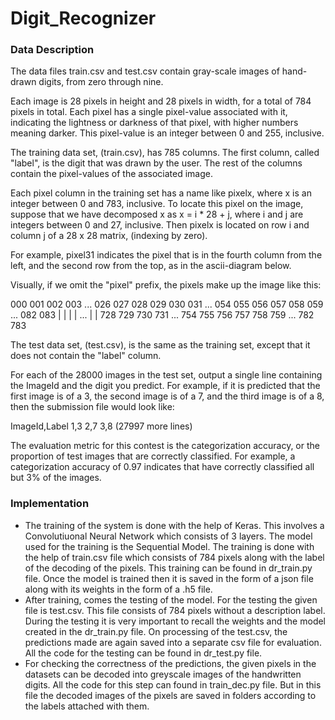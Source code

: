 # Digit_Recognizer
### Data Description
The data files train.csv and test.csv contain gray-scale images of hand-drawn digits, from zero through nine.

Each image is 28 pixels in height and 28 pixels in width, for a total of 784 pixels in total. Each pixel has a single pixel-value associated with it, indicating the lightness or darkness of that pixel, with higher numbers meaning darker. This pixel-value is an integer between 0 and 255, inclusive.

The training data set, (train.csv), has 785 columns. The first column, called "label", is the digit that was drawn by the user. The rest of the columns contain the pixel-values of the associated image.

Each pixel column in the training set has a name like pixelx, where x is an integer between 0 and 783, inclusive. To locate this pixel on the image, suppose that we have decomposed x as x = i * 28 + j, where i and j are integers between 0 and 27, inclusive. Then pixelx is located on row i and column j of a 28 x 28 matrix, (indexing by zero).

For example, pixel31 indicates the pixel that is in the fourth column from the left, and the second row from the top, as in the ascii-diagram below.

Visually, if we omit the "pixel" prefix, the pixels make up the image like this:

000 001 002 003 ... 026 027
028 029 030 031 ... 054 055
056 057 058 059 ... 082 083
 |   |   |   |  ...  |   |
728 729 730 731 ... 754 755
756 757 758 759 ... 782 783 

The test data set, (test.csv), is the same as the training set, except that it does not contain the "label" column.

For each of the 28000 images in the test set, output a single line containing the ImageId and the digit you predict. For example, if it is predicted that the first image is of a 3, the second image is of a 7, and the third image is of a 8, then the submission file would look like:

ImageId,Label
1,3
2,7
3,8 
(27997 more lines)

The evaluation metric for this contest is the categorization accuracy, or the proportion of test images that are correctly classified. For example, a categorization accuracy of 0.97 indicates that have correctly classified all but 3% of the images.

### Implementation
-  The training of the system is done with the help of Keras. This involves a Convolutiuonal Neural Network which consists of 3 layers. The model used for the training is the Sequential Model. The training is done with the help of train.csv file which consists of 784 pixels along with the label of the decoding of the pixels. This training can be found in dr_train.py file.
Once the model is trained then it is saved in the form of a json file along with its weights in the form of a .h5 file.
-  After training, comes the testing of the model. For the testing the given file is test.csv. This file consists of 784 pixels without a description label. During the testing it is very important to recall the weights and the model created in the dr_train.py file. On processing of the test.csv, the predictions made are again saved into a separate csv file for evaluation. All the code for the testing can be found in dr_test.py file.
-  For checking the correctness of the predictions, the given pixels in the datasets can be decoded into greyscale images of the handwritten digits. All the code for this step can found in train_dec.py file. But in this file the decoded images of the pixels are saved in folders according to the labels attached with them.
